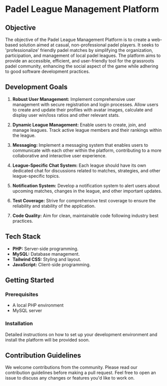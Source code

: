 # Padel League Management Platform

## Objective

The objective of the Padel League Management Platform is to create a web-based solution aimed at casual, non-professional padel players. It seeks to 'professionalize' friendly padel matches by simplifying the organization, participation, and management of local padel leagues. The platform aims to provide an accessible, efficient, and user-friendly tool for the grassroots padel community, enhancing the social aspect of the game while adhering to good software development practices.

## Development Goals

1. **Robust User Management:** Implement comprehensive user management with secure registration and login processes. Allow users to create and update their profiles with avatar images, calculate and display user win/loss ratios and other relevant stats.

2. **Dynamic League Management:** Enable users to create, join, and manage leagues. Track active league members and their rankings within the league.

3. **Messaging:** Implement a messaging system that enables users to communicate with each other within the platform, contributing to a more collaborative and interactive user experience.

4. **League-Specific Chat System:** Each league should have its own dedicated chat for discussions related to matches, strategies, and other league-specific topics.

5. **Notification System:** Develop a notification system to alert users about upcoming matches, changes in the league, and other important updates.

6. **Test Coverage:** Strive for comprehensive test coverage to ensure the reliability and stability of the application.

7. **Code Quality:** Aim for clean, maintainable code following industry best practices.

## Tech Stack

- **PHP:** Server-side programming.
- **MySQL:** Database management.
- **Tailwind CSS:** Styling and layout.
- **JavaScript:** Client-side programming.

## Getting Started

### Prerequisites
- A local PHP environment
- MySQL server

### Installation

Detailed instructions on how to set up your development environment and install the platform will be provided soon.

## Contribution Guidelines

We welcome contributions from the community. Please read our contribution guidelines before making a pull request. Feel free to open an issue to discuss any changes or features you'd like to work on.
